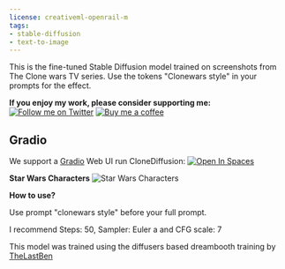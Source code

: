 ```yaml
---
license: creativeml-openrail-m
tags:
- stable-diffusion
- text-to-image
---
```

This is the fine-tuned Stable Diffusion model trained on screenshots from The Clone wars TV series. Use the tokens "Clonewars style" in your prompts for the effect.

**If you enjoy my work, please consider supporting me:**
[![Follow me on Twitter](https://badgen.net/badge/Follow/me/blue)](https://twitter.com/GeeeWilllikers)
[![Buy me a coffee](https://badgen.net/badge/buy/Coffee/F96854)](https://ko-fi.com/trystar)

## Gradio

We support a [Gradio](https://github.com/gradio-app/gradio) Web UI run CloneDiffusion:
[![Open In Spaces](https://camo.githubusercontent.com/00380c35e60d6b04be65d3d94a58332be5cc93779f630bcdfc18ab9a3a7d3388/68747470733a2f2f696d672e736869656c64732e696f2f62616467652f25463025394625413425393725323048756767696e67253230466163652d5370616365732d626c7565)](https://huggingface.co/spaces/akhaliq/CloneDiffusion)

**Star Wars Characters**
![Star Wars Characters](https://huggingface.co/TryStar/CloneDiffusion/resolve/main/Starwars.jpg)


**How to use?**

Use prompt "clonewars style" before your full prompt.

I recommend Steps: 50, Sampler: Euler a and CFG scale: 7

This model was trained using the diffusers based dreambooth training by [TheLastBen](https://colab.research.google.com/github/TheLastBen/fast-stable-diffusion/blob/main/fast-DreamBooth.ipynb)